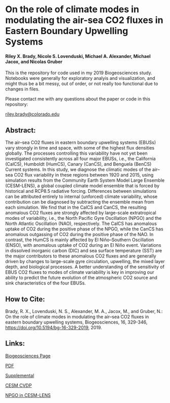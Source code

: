 # On the role of climate modes in modulating the air-sea CO2 fluxes in Eastern Boundary Upwelling Systems 
#### Riley X. Brady, Nicole S. Lovenduski, Michael A. Alexander, Michael Jacox, and Nicolas Gruber

This is the repository for code used in my 2019 Biogeosciences study. Notebooks were generally for exploratory analyis and visualization, and might thus be a bit messy, out of order, or not really too functional due to changes in files.

Please contact me with any questions about the paper or code in this repository:

riley.brady@colorado.edu

## Abstract:

The air–sea CO2 fluxes in eastern boundary upwelling systems (EBUSs) vary strongly in time and space, with some of the highest flux densities globally. The processes controlling this variability have not yet been investigated consistently across all four major EBUSs, i.e., the California (CalCS), Humboldt (HumCS), Canary (CanCS), and Benguela (BenCS) Current systems. In this study, we diagnose the climatic modes of the air–sea CO2 flux variability in these regions between 1920 and 2015, using simulation results from the Community Earth System Model Large Ensemble (CESM-LENS), a global coupled climate model ensemble that is forced by historical and RCP8.5 radiative forcing. Differences between simulations can be attributed entirely to internal (unforced) climate variability, whose contribution can be diagnosed by subtracting the ensemble mean from each simulation. We find that in the CalCS and CanCS, the resulting anomalous CO2 fluxes are strongly affected by large-scale extratropical modes of variability, i.e., the North Pacific Gyre Oscillation (NPGO) and the North Atlantic Oscillation (NAO), respectively. The CalCS has anomalous uptake of CO2 during the positive phase of the NPGO, while the CanCS has anomalous outgassing of CO2 during the positive phase of the NAO. In contrast, the HumCS is mainly affected by El Niño–Southern Oscillation (ENSO), with anomalous uptake of CO2 during an El Niño event. Variations in dissolved inorganic carbon (DIC) and sea surface temperature (SST) are the major contributors to these anomalous CO2 fluxes and are generally driven by changes to large-scale gyre circulation, upwelling, the mixed layer depth, and biological processes. A better understanding of the sensitivity of EBUS CO2 fluxes to modes of climate variability is key in improving our ability to predict the future evolution of the atmospheric CO2 source and sink characteristics of the four EBUSs.

 
## How to Cite:

Brady, R. X., Lovenduski, N. S., Alexander, M. A., Jacox, M., and Gruber, N.: On the role of climate modes in modulating the air–sea CO2 fluxes in eastern boundary upwelling systems, Biogeosciences, 16, 329-346, https://doi.org/10.5194/bg-16-329-2019, 2019.


## Links:

[Biogeosciences Page](https://www.biogeosciences.net/16/329/2019/bg-16-329-2019.html)

[PDF](https://www.biogeosciences.net/16/329/2019/bg-16-329-2019.pdf)

[Supplemental](https://www.biogeosciences.net/16/329/2019/bg-16-329-2019-supplement.pdf)

[CESM CVDP](http://www.cesm.ucar.edu/experiments/cesm1.1/LE/)

[NPGO in CESM-LENS](http://www.cesm.ucar.edu/projects/community-projects/LENS/projects/npgo.html)
